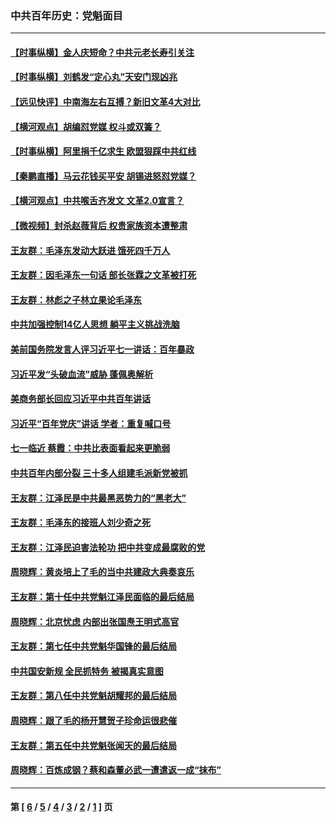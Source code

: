 ### 中共百年历史：党魁面目
---
#### [【时事纵横】金人庆短命？中共元老长寿引关注](../../pages/nf1176107/n13217934.md?09170430) 
#### [【时事纵横】刘鹤发“定心丸”天安门现凶兆](../../pages/nf1176107/n13215416.md?09170430) 
#### [【远见快评】中南海左右互搏？新旧文革4大对比](../../pages/nf1176107/n13214745.md?09170430) 
#### [【横河观点】胡编怼党媒 权斗或双簧？](../../pages/nf1176107/n13210864.md?09170430) 
#### [【时事纵横】阿里捐千亿求生 欧盟狠踩中共红线](../../pages/nf1176107/n13206431.md?09170430) 
#### [【秦鹏直播】马云花钱买平安 胡锡进怒怼党媒？](../../pages/nf1176107/n13206392.md?09170430) 
#### [【横河观点】中共喉舌齐发文 文革2.0宣言？](../../pages/nf1176107/n13201248.md?09170430) 
#### [【微视频】封杀赵薇背后 权贵家族资本遭整肃](../../pages/nf1176107/n13197798.md?09170430) 
#### [王友群：毛泽东发动大跃进 饿死四千万人](../../pages/nf1176107/n13177158.md?09170430) 
#### [王友群：因毛泽东一句话 部长张霖之文革被打死](../../pages/nf1176107/n13161711.md?09170430) 
#### [王友群：林彪之子林立果论毛泽东](../../pages/nf1176107/n13128622.md?09170430) 
#### [中共加强控制14亿人思想 躺平主义挑战洗脑](../../pages/nf1176107/n13094299.md?09170430) 
#### [美前国务院发言人评习近平七一讲话：百年暴政](../../pages/nf1176107/n13066986.md?09170430) 
#### [习近平发“头破血流”威胁 蓬佩奥解析](../../pages/nf1176107/n13063604.md?09170430) 
#### [美商务部长回应习近平中共百年讲话](../../pages/nf1176107/n13062903.md?09170430) 
#### [习近平“百年党庆”讲话 学者：重复喊口号](../../pages/nf1176107/n13061411.md?09170430) 
#### [七一临近 蔡霞：中共比表面看起来更脆弱](../../pages/nf1176107/n13056418.md?09170430) 
#### [中共百年内部分裂 三十多人组建毛派新党被抓](../../pages/nf1176107/n13044023.md?09170430) 
#### [王友群：江泽民是中共最黑恶势力的“黑老大”](../../pages/nf1176107/n13022180.md?09170430) 
#### [王友群：毛泽东的接班人刘少奇之死](../../pages/nf1176107/n12991772.md?09170430) 
#### [王友群：江泽民迫害法轮功 把中共变成最腐败的党](../../pages/nf1176107/n12947347.md?09170430) 
#### [周晓辉：黄炎培上了毛的当中共建政大典奏哀乐](../../pages/nf1176107/n12942780.md?09170430) 
#### [王友群：第十任中共党魁江泽民面临的最后结局](../../pages/nf1176107/n12933748.md?09170430) 
#### [周晓辉：北京忧虑 内部出张国焘王明式高官](../../pages/nf1176107/n12931709.md?09170430) 
#### [王友群：第七任中共党魁华国锋的最后结局](../../pages/nf1176107/n12918457.md?09170430) 
#### [中共国安新规 全民抓特务 被揭真实意图](../../pages/nf1176107/n12911615.md?09170430) 
#### [王友群：第八任中共党魁胡耀邦的最后结局](../../pages/nf1176107/n12902918.md?09170430) 
#### [周晓辉：跟了毛的杨开慧贺子珍命运很悲催](../../pages/nf1176107/n12877804.md?09170430) 
#### [王友群：第五任中共党魁张闻天的最后结局](../../pages/nf1176107/n12865420.md?09170430) 
#### [周晓辉：百炼成钢？蔡和森董必武一遭遣返一成“抹布”](../../pages/nf1176107/n12854806.md?09170430) 

---
#### 第 [ [6](./6.md?09170430) / [5](./5.md?09170430) / [4](./4.md?09170430) / [3](./3.md?09170430) / [2](./2.md?09170430) / [1](./1.md?09170430) ] 页
